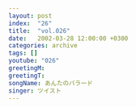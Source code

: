 ```yaml
---
layout: post
index:  "26"
title:  "vol.026"
date:   2002-03-28 12:00:00 +0300
categories: archive
tags: []
youtube: "026"
greetingM: 
greetingT: 
songName: あんたのバラード
singer: ツイスト
---
```

